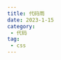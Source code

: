 ```yaml
---
title: 代码雨
date: 2023-1-15
category:
 - 代码 
tag:
 - css
---
```


<iframe :src="$withBase('/code-rain.html')" id="iframeId" width="100%" height="740"  allowfullscreen="true" frameborder="0" scrolling="No" leftmargin="0" topmargin="0"/>

<el-button style="position: absolute; left: 90%; top: 53%" type="primary" size="" @click="dianji">全屏</el-button>

源码 [【JS】 超炫酷的代码雨](https://www.bilibili.com/video/BV1RY411y7FX)   

<script>
export default {
  data: () => ({  }),
  methods: {
    dianji() {
      //设置后就是id==con_lf_top_div 的容器全屏 allow="fullscreen"
      let case1 = document.getElementById("iframeId");
      if (this.fullscreen) {
        if (document.exitFullscreen) {
          document.exitFullscreen();
        } else if (document.webkitCancelFullScreen) {
          document.webkitCancelFullScreen();
        } else if (document.mozCancelFullScreen) {
          document.mozCancelFullScreen();
        } else if (document.msExitFullscreen) {
          document.msExitFullscreen();
        }
      } else {
        if (case1.requestFullscreen) {
          case1.requestFullscreen();
        } else if (case1.webkitRequestFullScreen) {
          case1.webkitRequestFullScreen();
        } else if (case1.mozRequestFullScreen) {
          case1.mozRequestFullScreen();
        } else if (case1.msRequestFullscreen) {
          // IE11
          case1.msRequestFullscreen();
        }
      }
    },
  },
};
</script>